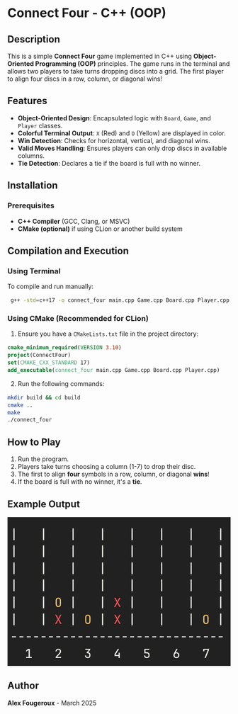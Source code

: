 # Connect Four - C++ (OOP)

## Description
This is a simple **Connect Four** game implemented in C++ using **Object-Oriented Programming (OOP)** principles. The game runs in the terminal and allows two players to take turns dropping discs into a grid. The first player to align four discs in a row, column, or diagonal wins!

## Features
- **Object-Oriented Design**: Encapsulated logic with `Board`, `Game`, and `Player` classes.
- **Colorful Terminal Output**: `X` (Red) and `O` (Yellow) are displayed in color.
- **Win Detection**: Checks for horizontal, vertical, and diagonal wins.
- **Valid Moves Handling**: Ensures players can only drop discs in available columns.
- **Tie Detection**: Declares a tie if the board is full with no winner.

## Installation
### Prerequisites
- **C++ Compiler** (GCC, Clang, or MSVC)
- **CMake (optional)** if using CLion or another build system

## Compilation and Execution
### Using Terminal
To compile and run manually:
```sh
 g++ -std=c++17 -o connect_four main.cpp Game.cpp Board.cpp Player.cpp && ./connect_four
```

### Using CMake (Recommended for CLion)
1. Ensure you have a `CMakeLists.txt` file in the project directory:
```cmake
cmake_minimum_required(VERSION 3.10)
project(ConnectFour)
set(CMAKE_CXX_STANDARD 17)
add_executable(connect_four main.cpp Game.cpp Board.cpp Player.cpp)
```
2. Run the following commands:
```sh
mkdir build && cd build
cmake ..
make
./connect_four
```

## How to Play
1. Run the program. 
2. Players take turns choosing a column (1-7) to drop their disc.
3. The first to align **four** symbols in a row, column, or diagonal **wins**!
4. If the board is full with no winner, it's a **tie**.

## Example Output
![Game Screenshot](assets/gamescreen.png)

## Author
**Alex Fougeroux** - March 2025

